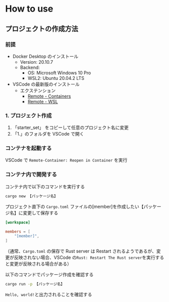 # How to use

## プロジェクトの作成方法

### 前提

- Docker Desktop のインストール
  - Version: 20.10.7
  - Backend:
    - OS: Microsoft Windows 10 Pro
    - WSL2: Ubuntu 20.04.2 LTS
- VSCode の最新版のインストール
  - エクステンション
    - [Remote - Containers](https://marketplace.visualstudio.com/items?itemName=ms-vscode-remote.remote-containers)
    - [Remote - WSL](https://marketplace.visualstudio.com/items?itemName=ms-vscode-remote.remote-wsl)

### 1. プロジェクト作成

1. 「starter_set」 をコピーして任意のプロジェクト名に変更
2. 「1.」のフォルダを VSCode で開く

### コンテナを起動する

VSCode で `Remote-Container: Reopen in Container` を実行

### コンテナ内で開発する

コンテナ内で以下のコマンドを実行する

```bash
cargo new 【パッケージ名】
```

プロジェクト直下の `Cargo.toml` ファイルの[member]を作成したい【パッケージ名】に変更して保存する

```toml
[workspace]

members = [
    "[member]",
]
```

（通常、`Cargo.toml` の保存で Rust server は Restart されるようであるが、変更が反映されない場合、VSCode の`Rust: Restart The Rust server`を実行すると変更が反映される場合がある）

以下のコマンドでパッケージ作成を確認する

```bash
cargo run -p 【パッケージ名】
```

`Hello, world!`と出力されることを確認する
